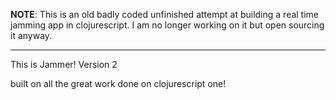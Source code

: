 **NOTE**: This is an old badly coded unfinished attempt at building a real time jamming app in clojurescript. I am no longer working on it but open sourcing it anyway.

-----
This is Jammer! Version 2

built on all the great work done on clojurescript one!
